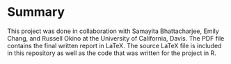 # Summary

This project was done in collaboration with Samayita Bhattacharjee, Emily Chang, and Russell Okino at the University of California, Davis. The PDF file contains the final written report in LaTeX. The source LaTeX file is included in this repository as well as the code that was written for the project in R.
